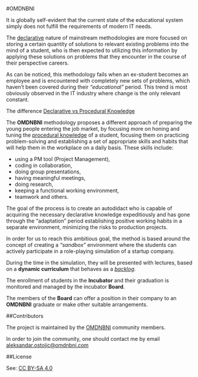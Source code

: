 #OMDNBNI

It is globally self-evident that the current state of the educational system simply does not fulfill 
the requirements of modern IT needs. 

The [declarative](https://en.wikipedia.org/w/index.php?title=Declarative_knowledge&redirect=no) 
nature of mainstream methodologies are more focused on storing a certain quantity of solutions to relevant existing problems 
into the mind of a student, who is then expected to utilizing this information by applying these solutions on problems 
that they encounter in the course of their perspective careers. 

As can be noticed, this methodology fails when an ex-student becomes an employee and is encountered with 
completely new sets of problems, which haven’t been covered during their *“educational”* period.
This trend is most obviously observed in the IT industry where change is the only relevant constant.

The difference [Declarative vs Procedural Knowledge](http://unt.unice.fr/uoh/learn_teach_FL/affiche_theorie.php?id_concept=90)
 
The **OMDNBNI** methodology proposes a different approach of preparing the young people entering the job market, 
by focusing more on honing and tuning the [procedural knowledge](https://en.wikipedia.org/wiki/Procedural_knowledge) of a student, 
focusing them on practicing problem-solving and establishing a set of appropriate skills and habits that will 
help them in the workplace on a daily basis. These skills include: 
* using a PM tool (Project Management), 
* coding in collaboration, 
* doing group presentations, 
* having meaningful meetings, 
* doing research, 
* keeping a functional working environment, 
* teamwork and others.
 
The goal of the process is to create an autodidact who is capable of acquiring the necessary declarative knowledge 
expeditiously and has gone through the “adaptation” period establishing positive working habits in a separate environment, 
minimizing the risks to production projects.

In order for us to reach this ambitious goal, the method is based around the concept of creating 
a *“sandbox”* environment where the students can actively participate in a role-playing simulation of a startup company. 

During the time in the simulation, they will be presented with lectures, based on a **dynamic curriculum** that 
behaves as a *[backlog](https://en.wikipedia.org/wiki/Backlog)*. 

The enrollment of students in the **Incubator** and their graduation is monitored and managed by the incubator **Board**. 

The members of the **Board** can offer a position in their company to an **OMDNBNI** graduate or make other suitable arrangements.

##Contributors

The project is maintained by the [OMDNBNI](https://www.omdnbni.com) community members. 

In order to join the community, one should contact me by email [aleksandar.ostojic@omdnbni.com](mailto:aleksandar.ostojic@omdnbni.com)

##License 

See: [CC BY-SA 4.0](LICENSE)